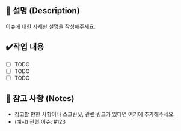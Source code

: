 ## 📝 설명 (Description)

이슈에 대한 자세한 설명을 작성해주세요.

## ✔️작업 내용
- [ ] TODO
- [ ] TODO
- [ ] TODO

## 📌 참고 사항 (Notes)

- 참고할 만한 사항이나 스크린샷, 관련 링크가 있다면 여기에 추가해주세요.
- (예시) 관련 이슈: #123

